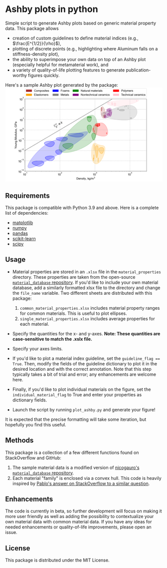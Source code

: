 # Ashby plots in python
 Simple script to generate Ashby plots based on generic material property data. This package allows
 * creation of custom guidelines to define material indices (e.g., $\frac{E^{1/2}}{\rho}$),
 * plotting of discrete points (e.g., highlighting where Aluminum falls on a stiffness-density plot),
 * the ability to superimpose your own data on top of an Ashby plot (especially helpful for metamaterial work), and
 * a variety of quality-of-life plotting features to generate publication-worthy figures quickly. 

 Here's a sample Ashby plot generated by the package:
![Sample ashby](docs/graphics/sample_E_rho.png)

 ## Requirements

This package is compatible with Python 3.9 and above.
Here is a complete list of dependencies:

   * [matplotlib](https://matplotlib.org/)
   * [numpy](https://numpy.org/)
   * [pandas](https://pandas.pydata.org/)
   * [scikit-learn](https://scikit-learn.org/stable/)
   * [scipy](https://scipy.org/)

## Usage

* Material properties are stored in an `.xlsx` file in the `material_properties` directory. These properties are taken from the open-source [`material_database` repository](https://github.com/nicoguaro/material_database). If you'd like to include your own material database, add a similarly formatted xlsx file to the directory and change the `file_name` variable.  Two different sheets are distributed with this package:
   1.   `common_material_properties.xlsx` includes material property ranges for common materials. This is useful to plot ellipses. 
   2. `single_material_properties.xlsx` includes average properties for each material. 

* Specify the quantities for the x- and y-axes. **Note: These quantities are case-sensitive to match the .xslx file.**
* Specify your axes limits. 
* If you'd like to plot a material index guideline, set the `guideline_flag == True`. Then, modify the fields of the guideline dictionary to plot it in the desired location and with the correct annotation. Note that this step typically takes a bit of trial and error; any enhancements are welcome here. 
* Finally, if you'd like to plot individual materials on the figure, set the `individual_material_flag` to True and enter your properties as dictionary fields.
* Launch the script by running `plot_ashby.py` and generate your figure!

It is expected that the precise formatting will take some iteration, but hopefully you find this useful.

## Methods
This package is a collection of a few different functions found on StackOverflow and GitHub:

1. The sample material data is a modified version of [nicogauro's `material_database` repository](https://github.com/nicoguaro/material_database).
2. Each material "family" is enclosed via a convex hull. This code is heavily inspired by [Pablo's answer on StackOverflow to a similar question](https://stackoverflow.com/a/17557853/991496).

## Enhancements
The code is currently in beta, so further development will focus on making it more user friendly as well as adding the possibility to contextualize your own material data with common material data. 
If you have any ideas for needed enhancements or quality-of-life improvements, please open an issue. 



 ## License

 This package is distributed under the MIT License. 

